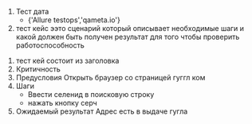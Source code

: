 1. Тест дата 
    - {'Allure testops','qameta.io'}
2. тест кейс ээто сценарий который описывает необходимые
шаги и какой должен быть получен результат для того
чтобы проверить работоспособность 

1) тест кей состоит из заголовка 
2) Критичность 
3) Предусловия
    Открыть браузер со страницей гуггл ком
4) Шаги 
    - Ввести селенид в поисковую строку
    - нажать кнопку серч
5) Ожидаемый результат 
    Адрес есть в выдаче гугла